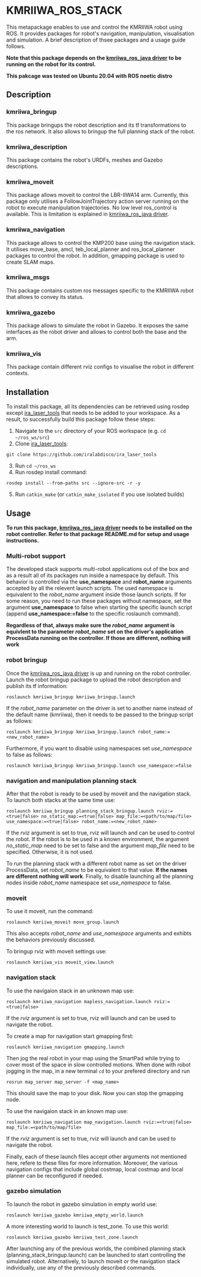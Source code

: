 # KMRIIWA_ROS_STACK
This metapackage enables to use and control the KMRIIWA robot using ROS. It provides packages for robot's navigation, manipulation, visualisation and simulation. A brief description of thsee packages and a usage guide follows. 

**Note that this package depends on the [kmriiwa_ros_java driver](https://github.com/stoic-roboticist/kmriiwa_ros_java) to be running on the robot for its control.**

**This pakcage was tested on Ubuntu 20.04 with ROS noetic distro**

## Description

### kmriiwa_bringup
This package bringups the robot description and its tf transformations to the ros network. It also allows to bringup the full planning stack of the robot.

### kmriiwa_description
This package contains the robot's URDFs, meshes and Gazebo descriptions.

### kmriiwa_moveit
This package allows moveit to control the LBR-IIWA14 arm. Currently, this package only utilises a FollowJointTrajectory action server running on the robot to execute manipulation trajectories. No low level ros_control is available. This is limitation is explained in [kmriiwa_ros_java driver](https://github.com/stoic-roboticist/kmriiwa_ros_java).

### kmriiwa_navigation
This package allows to control the KMP200 base using the navigation stack. It utilises move_base, amcl, teb_local_planner and ros_local_planner packages to control the robot. In addition, gmapping package is used to create SLAM maps.

### kmriiwa_msgs
This package contains custom ros messages specific to the KMRIIWA robot that allows to convey its status.

### kmriiwa_gazebo
This package allows to simulate the robot in Gazebo. It exposes the same interfaces as the robot driver and allows to control both the base and the arm.

### kmriiwa_vis
This package contain different rviz configs to visualise the robot in different contexts.

## Installation
To install this package, all its dependencies can be retrieved using rosdep except [ira_laser_tools](https://github.com/iralabdisco/ira_laser_tools) that needs to be added to your workspace. As a result, to successfully build this package follow these steps:
1. Navigate to the `src` directory of your ROS workspace (e.g. `cd ~/ros_ws/src`)
2. Clone [ira_laser_tools](https://github.com/iralabdisco/ira_laser_tools):
```
git clone https://github.com/iralabdisco/ira_laser_tools
```
3. Run `cd ~/ros_ws`
4. Run rosdep install command:
```
rosdep install --from-paths src --ignore-src -r -y
```
5. Run `catkin_make` (or `catkin_make_isolated` if you use isolated builds)

## Usage

**To run this package, [kmriiwa_ros_java driver](https://github.com/stoic-roboticist/kmriiwa_ros_java) needs to be installed on the robot controller. Refer to that package README.md for setup and usage instructions.**

### Multi-robot support
The developed stack supports multi-robot applications out of the box and as a result all of its packages run inside a namespace by default. This behavior is controlled via the **use_namespace** and **robot_name** arguments accepted by all the relevent launch scripts. The used namespace is equivalent to the *robot_name* argument inside those launch scripts. If for some reason, you need to run these packages without namespace, set the argument **use_namespace** to false when starting the specific launch script (append **use_namespace:=false** to the specific roslaunch command). 

**Regardless of that, always make sure the *robot_name* argument is equivlent to the parameter *robot_name* set on the driver's application ProcessData running on the controller. If those are different, nothing will work**

 

### robot bringup
Once the [kmriiwa_ros_java driver](https://github.com/stoic-roboticist/kmriiwa_ros_java) is up and running on the robot controller. Launch the robot bringup package to upload the robot description and publish its tf information:
```
roslaunch kmriiwa_bringup kmriiwa_bringup.launch
```
If the *robot_name* parameter on the driver is set to another name instead of the default name (kmriiwa), then it needs to be passed to the bringup script as follows:
```
roslaunch kmriiwa_bringup kmriiwa_bringup.launch robot_name:=<new_robot_name>
```
Furthermore, if you want to disable using namespaces set *use_namespace* to false as follows:
```
roslaunch kmriiwa_bringup kmriiwa_bringup.launch use_namespace:=false
```
### navigation and manipulation planning stack
After that the robot is ready to be used by moveit and the navigation stack. To launch both stacks at the same time use:
```
roslaunch kmriiwa_bringup planning_stack_bringup.launch rviz:=<true|false> no_static_map:=<true|false> map_file:=<path/to/map/file> use_namespace:=<true|false> robot_name:=<new_robot_name>
```
If the *rviz* argument is set to true, rviz will launch and can be used to control the robot. If the robot is to be used in a known environment, the argument *no_static_map* need to be set to false and the argument *map_file* need to be specified. Otherwise, it is not used.

To run the planning stack with a different robot name as set on the driver ProcessData, set *robot_name* to be equivalent to that value. **If the names are different nothing will work**. Finally, to disable launching all the planning nodes inside *robot_name* namespace set *use_namespace* to false.

### moveit
To use it moveit, run the command:
```
roslaunch kmriiwa_moveit move_group.launch
```
This also accepts *robot_name* and *use_namespace* arguments and exhibts the behaviors previously discussed.

To bringup rviz with moveit settings use:
```
roslaunch kmriiwa_vis moveit_view.launch
```

### navigation stack
To use the navigaion stack in an unknown map use:
```
roslaunch kmriiwa_navigation mapless_navigation.launch rviz:=<true|false>
```
If the *rviz* argument is set to true, rviz will launch and can be used to navigate the robot.

To create a map for navigation start gmapping first:
```
roslaunch kmriiwa_navigation gmapping.launch
```
Then jog the real robot in your map using the SmartPad while trying to cover most of the space in slow controlled motions. When done with robot jogging in the map, in a new terminal `cd` to your prefered directory and run
```
rosrun map_server map_server -f <map_name>
```
This should save the map to your disk. Now you can stop the gmapping node.

To use the navigaion stack in an known map use:
```
roslaunch kmriiwa_navigation map_navigation.launch rviz:=<true|false> map_file:=<path/to/map/file>
```
If the *rviz* argument is set to true, rviz will launch and can be used to navigate the robot.

Finally, each of these launch files accept other arguments not mentioned here, refere to these files for more information. Moreover, the various navigation configs that include global costmap, local costmap and local planner can be reconfigured if needed.

### gazebo simulation
To launch the robot in gazebo simulation in empty world use:
```
roslaunch kmriiwa_gazebo kmriiwa_empty_world.launch
```
A more interesting world to launch is test_zone. To use this world:
```
roslaunch kmriiwa_gazebo kmriiwa_test_zone.launch
```
After launching any of the previous worlds, the combined planning stack (planning_stack_bringup.launch) can be launched to start controlling the simulated robot. Alternatively, to launch moveit or the navigation stack individually, use any of the previously described commands.